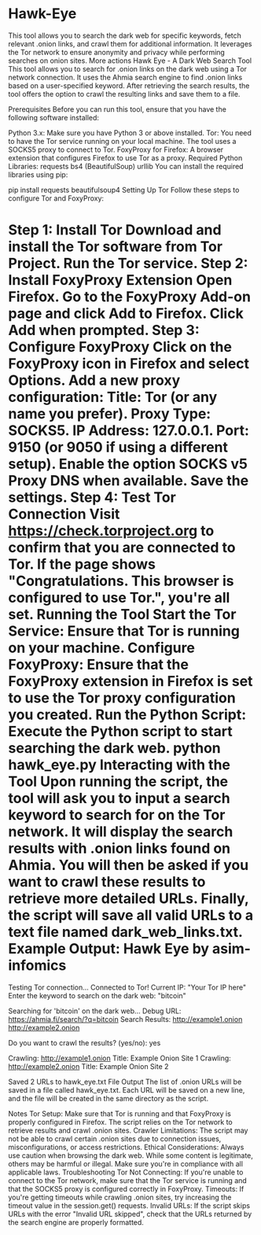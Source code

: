 # Hawk-Eye
This tool allows you to search the dark web for specific keywords, fetch relevant .onion links, and crawl them for additional information. It leverages the Tor network to ensure anonymity and privacy while performing searches on onion sites. More actions
Hawk Eye -  A Dark Web Search Tool
This tool allows you to search for .onion links on the dark web using a Tor network connection. It uses the Ahmia search engine to find .onion links based on a user-specified keyword. After retrieving the search results, the tool offers the option to crawl the resulting links and save them to a file.

Prerequisites
Before you can run this tool, ensure that you have the following software installed:

Python 3.x: Make sure you have Python 3 or above installed. 
Tor: You need to have the Tor service running on your local machine. The tool uses a SOCKS5 proxy to connect to Tor.
FoxyProxy for Firefox: A browser extension that configures Firefox to use Tor as a proxy.
Required Python Libraries:
requests
bs4 (BeautifulSoup)
urllib
You can install the required libraries using pip:


pip install requests beautifulsoup4
Setting Up Tor
Follow these steps to configure Tor and FoxyProxy:

Step 1: Install Tor
Download and install the Tor software from Tor Project.
Run the Tor service.
Step 2: Install FoxyProxy Extension
Open Firefox.
Go to the FoxyProxy Add-on page and click Add to Firefox.
Click Add when prompted.
Step 3: Configure FoxyProxy
Click on the FoxyProxy icon in Firefox and select Options.
Add a new proxy configuration:
Title: Tor (or any name you prefer).
Proxy Type: SOCKS5.
IP Address: 127.0.0.1.
Port: 9150 (or 9050 if using a different setup).
Enable the option SOCKS v5 Proxy DNS when available.
Save the settings.
Step 4: Test Tor Connection
Visit https://check.torproject.org to confirm that you are connected to Tor. If the page shows "Congratulations. This browser is configured to use Tor.", you're all set.
Running the Tool
Start the Tor Service: Ensure that Tor is running on your machine.
Configure FoxyProxy: Ensure that the FoxyProxy extension in Firefox is set to use the Tor proxy configuration you created.
Run the Python Script: Execute the Python script to start searching the dark web.
python hawk_eye.py
Interacting with the Tool
Upon running the script, the tool will ask you to input a search keyword to search for on the Tor network.
It will display the search results with .onion links found on Ahmia.
You will then be asked if you want to crawl these results to retrieve more detailed URLs.
Finally, the script will save all valid URLs to a text file named dark_web_links.txt.
Example Output:
Hawk Eye by asim-infomics
=====================
Testing Tor connection...
Connected to Tor! Current IP: "Your Tor IP here"
Enter the keyword to search on the dark web: "bitcoin"

Searching for 'bitcoin' on the dark web...
Debug URL: https://ahmia.fi/search/?q=bitcoin
Search Results:
http://example1.onion
http://example2.onion

Do you want to crawl the results? (yes/no): yes

Crawling: http://example1.onion
Title: Example Onion Site 1
Crawling: http://example2.onion
Title: Example Onion Site 2

Saved 2 URLs to hawk_eye.txt
File Output
The list of .onion URLs will be saved in a file called hawk_eye.txt. Each URL will be saved on a new line, and the file will be created in the same directory as the script.

Notes
Tor Setup: Make sure that Tor is running and that FoxyProxy is properly configured in Firefox. The script relies on the Tor network to retrieve results and crawl .onion sites.
Crawler Limitations: The script may not be able to crawl certain .onion sites due to connection issues, misconfigurations, or access restrictions.
Ethical Considerations: Always use caution when browsing the dark web. While some content is legitimate, others may be harmful or illegal. Make sure you're in compliance with all applicable laws.
Troubleshooting
Tor Not Connecting: If you're unable to connect to the Tor network, make sure that the Tor service is running and that the SOCKS5 proxy is configured correctly in FoxyProxy.
Timeouts: If you're getting timeouts while crawling .onion sites, try increasing the timeout value in the session.get() requests.
Invalid URLs: If the script skips URLs with the error "Invalid URL skipped", check that the URLs returned by the search engine are properly formatted.

